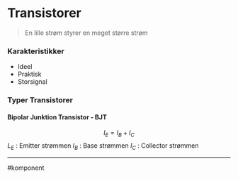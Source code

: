 # Transistorer
>En lille strøm styrer en meget større strøm

### Karakteristikker
- Ideel
- Praktisk
- Storsignal

### Typer Transistorer

#### Bipolar Junktion Transistor - BJT

$$I_{E} = I_{B} + I_{C}$$
$L_{E}$ : Emitter strømmen
$I_{B}$ : Base strømmen
$I_{C}$ : Collector strømmen



---
#komponent 